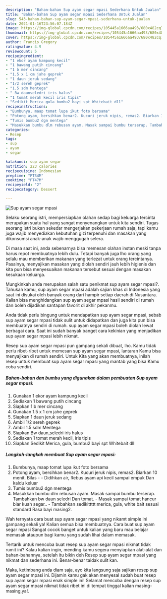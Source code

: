 ```yaml
---
description: "Bahan-bahan Sup ayam segar mpasi Sederhana Untuk Jualan"
title: "Bahan-bahan Sup ayam segar mpasi Sederhana Untuk Jualan"
slug: 543-bahan-bahan-sup-ayam-segar-mpasi-sederhana-untuk-jualan
date: 2021-01-16T23:56:07.184Z
image: https://img-global.cpcdn.com/recipes/105445a1666aa493/680x482cq70/sup-ayam-segar-mpasi-foto-resep-utama.jpg
thumbnail: https://img-global.cpcdn.com/recipes/105445a1666aa493/680x482cq70/sup-ayam-segar-mpasi-foto-resep-utama.jpg
cover: https://img-global.cpcdn.com/recipes/105445a1666aa493/680x482cq70/sup-ayam-segar-mpasi-foto-resep-utama.jpg
author: Francis Gregory
ratingvalue: 4.9
reviewcount: 5
recipeingredient:
- "1 ekor ayam kampung kecil"
- "1 bawang putih cincang"
- "1 b mer cincang"
- "1.5 x 1 cm jahe geprek"
- "1 daun jeruk sedang"
- "1/2 sereh geprek"
- "1.5 sdm Mentega"
- " Bw daunseledri iris halus"
- "1 tomat merah kecil iris tipis"
- "Sedikit Merica gula bumbu2 bayi spt Whitebait dll"
recipeinstructions:
- "Bumbunya, maap tomat lupa ikut foto bersama"
- "Potong ayam, bersihkan benar2. Kucuri jeruk nipis, remas2. Biarkan 10 menit. Bilas  Didihkan air, Rebus ayam api kecil sampai empuk Dan kaldu keluar"
- "Tumis bumbu2 dgn mentega"
- "Masukkan bumbu dlm rebusan ayam. Masak sampai bumbu terserap. Tambahkan bw daun seledri Dan tomat. Masak sampai tomat hancur biar kuah segar.. Tambahkan sedikittttt merica, gula, white bait sesuai standard Rasa bayi masing2."
categories:
- Resep
tags:
- sup
- ayam
- segar

katakunci: sup ayam segar 
nutrition: 223 calories
recipecuisine: Indonesian
preptime: "PT34M"
cooktime: "PT47M"
recipeyield: "2"
recipecategory: Dessert

---
```



![Sup ayam segar mpasi](https://img-global.cpcdn.com/recipes/105445a1666aa493/680x482cq70/sup-ayam-segar-mpasi-foto-resep-utama.jpg)

Selaku seorang istri, mempersiapkan olahan sedap bagi keluarga tercinta merupakan suatu hal yang sangat menyenangkan untuk kita sendiri. Tugas seorang istri bukan sekedar mengerjakan pekerjaan rumah saja, tapi kamu juga wajib menyediakan kebutuhan gizi terpenuhi dan masakan yang dikonsumsi anak-anak wajib menggugah selera.

Di masa  saat ini, anda sebenarnya bisa memesan olahan instan meski tanpa harus repot membuatnya lebih dulu. Tetapi banyak juga lho orang yang selalu mau memberikan makanan yang terlezat untuk orang tercintanya. Pasalnya, menyajikan masakan yang diolah sendiri jauh lebih higienis dan kita pun bisa menyesuaikan makanan tersebut sesuai dengan masakan kesukaan keluarga. 



Mungkinkah anda merupakan salah satu penikmat sup ayam segar mpasi?. Tahukah kamu, sup ayam segar mpasi adalah sajian khas di Indonesia yang saat ini disukai oleh banyak orang dari hampir setiap daerah di Nusantara. Kalian bisa menghidangkan sup ayam segar mpasi hasil sendiri di rumah dan boleh dijadikan santapan favorit di akhir pekanmu.

Anda tidak perlu bingung untuk mendapatkan sup ayam segar mpasi, sebab sup ayam segar mpasi tidak sulit untuk didapatkan dan juga kita pun bisa membuatnya sendiri di rumah. sup ayam segar mpasi boleh diolah lewat berbagai cara. Saat ini sudah banyak banget cara kekinian yang menjadikan sup ayam segar mpasi lebih nikmat.

Resep sup ayam segar mpasi pun gampang sekali dibuat, lho. Kamu tidak perlu ribet-ribet untuk memesan sup ayam segar mpasi, lantaran Kamu bisa menyajikan di rumah sendiri. Untuk Kita yang akan membuatnya, inilah resep untuk membuat sup ayam segar mpasi yang mantab yang bisa Kamu coba sendiri.

<!--inarticleads1-->

##### Bahan-bahan dan bumbu yang digunakan dalam pembuatan Sup ayam segar mpasi:

1. Gunakan 1 ekor ayam kampung kecil
1. Sediakan 1 bawang putih cincang
1. Siapkan 1 b mer cincang
1. Gunakan 1.5 x 1 cm jahe geprek
1. Siapkan 1 daun jeruk sedang
1. Ambil 1/2 sereh geprek
1. Ambil 1.5 sdm Mentega
1. Siapkan  Bw daun,seledri iris halus
1. Sediakan 1 tomat merah kecil, iris tipis
1. Siapkan Sedikit Merica, gula, bumbu2 bayi spt Whitebait dll




<!--inarticleads2-->

##### Langkah-langkah membuat Sup ayam segar mpasi:

1. Bumbunya, maap tomat lupa ikut foto bersama
1. Potong ayam, bersihkan benar2. Kucuri jeruk nipis, remas2. Biarkan 10 menit. Bilas -  - Didihkan air, Rebus ayam api kecil sampai empuk Dan kaldu keluar
1. Tumis bumbu2 dgn mentega
1. Masukkan bumbu dlm rebusan ayam. Masak sampai bumbu terserap. Tambahkan bw daun seledri Dan tomat. - Masak sampai tomat hancur biar kuah segar.. - Tambahkan sedikittttt merica, gula, white bait sesuai standard Rasa bayi masing2.




Wah ternyata cara buat sup ayam segar mpasi yang nikamt simple ini gampang sekali ya! Kalian semua bisa membuatnya. Cara buat sup ayam segar mpasi Sangat cocok banget untuk kalian yang baru mau belajar memasak ataupun bagi kamu yang sudah lihai dalam memasak.

Tertarik untuk mencoba buat resep sup ayam segar mpasi nikmat tidak rumit ini? Kalau kalian ingin, mending kamu segera menyiapkan alat-alat dan bahan-bahannya, setelah itu bikin deh Resep sup ayam segar mpasi yang nikmat dan sederhana ini. Benar-benar taidak sulit kan. 

Maka, ketimbang anda diam saja, ayo kita langsung saja sajikan resep sup ayam segar mpasi ini. Dijamin kamu gak akan menyesal sudah buat resep sup ayam segar mpasi enak simple ini! Selamat mencoba dengan resep sup ayam segar mpasi nikmat tidak ribet ini di tempat tinggal kalian masing-masing,ya!.

